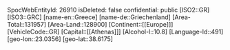 ﻿---
location: [38.6175,23.0356]
type: Country
tags:
- geo/Country
---
SpocWebEntityId: 26910
isDeleted: false
confidential: public
[ISO2::GR]
[ISO3::GRC]
[name-en::Greece]
[name-de::Griechenland]
[Area-Total::131957]
[Area-Land::128900]
[Continent::[[Europe]]]
[VehicleCode::GR]
[Capital::[[Athenas]]]
[Alcohol-l::10.8]
[Language-Id::491]
[geo-lon::23.0356]
[geo-lat::38.6175]

